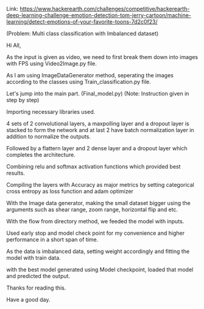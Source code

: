 Link:  https://www.hackerearth.com/challenges/competitive/hackerearth-deep-learning-challenge-emotion-detection-tom-jerry-cartoon/machine-learning/detect-emotions-of-your-favorite-toons-7d2c0f23/


(Problem: Multi class classification with Imbalanced dataset)

Hi All,

As the input is given as video, we need to first break them down into images with FPS using Video2Image.py file. 

As I am using ImageDataGenerator method, seperating the images according to the classes using Train_classification.py file.

Let's jump into the main part. (Final_model.py) (Note: Instruction given in step by step)

Importing necessary libraries used.

4 sets of 2 convolutional layers, a maxpolling layer and a dropout layer is stacked to form the network and at last 2 have batch normalization layer in addition to normalize the outputs.

Followed by a flattern layer and 2 dense layer and a dropout layer which completes the architecture.

Combining relu and softmax activation functions which provided best results.

Compiling the layers with Accuracy as major metrics by setting categorical cross entropy as loss function and adam optimizer

With the Image data generator, making the small dataset bigger using the arguments such as shear range, zoom range, horizontal flip and etc.

With the flow from directory method, we feeded the model with inputs.

Used early stop and model check point for my convenience and higher performance in a short span of time.

As the data is imbalanced data, setting weight accordingly and fitting the model with train data.

with the best model generated using Model checkpoint, loaded that model and predicted the output.

Thanks for reading this.

Have a good day.
